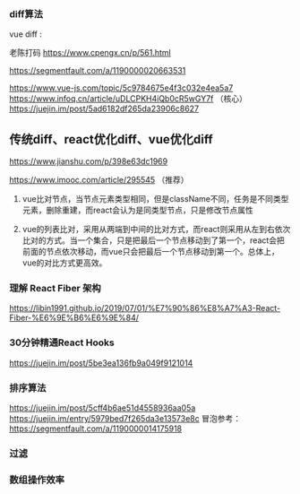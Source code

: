 
### diff算法

vue diff :

老陈打码  https://www.cpengx.cn/p/561.html

https://segmentfault.com/a/1190000020663531

https://www.vue-js.com/topic/5c9784675e4f3c032e4ea5a7
https://www.infoq.cn/article/uDLCPKH4iQb0cR5wGY7f   （核心）
https://juejin.im/post/5ad6182df265da23906c8627


## 传统diff、react优化diff、vue优化diff
https://www.jianshu.com/p/398e63dc1969

https://www.imooc.com/article/295545  （推荐）
1. vue比对节点，当节点元素类型相同，但是className不同，任务是不同类型元素，删除重建，而react会认为是同类型节点，只是修改节点属性

2. vue的列表比对，采用从两端到中间的比对方式，而react则采用从左到右依次比对的方式。当一个集合，只是把最后一个节点移动到了第一个，react会把前面的节点依次移动，而vue只会把最后一个节点移动到第一个。总体上，vue的对比方式更高效。

### 理解 React Fiber 架构

https://libin1991.github.io/2019/07/01/%E7%90%86%E8%A7%A3-React-Fiber-%E6%9E%B6%E6%9E%84/

### 30分钟精通React Hooks
https://juejin.im/post/5be3ea136fb9a049f9121014


### 排序算法
https://juejin.im/post/5cff4b6ae51d4558936aa05a
https://juejin.im/entry/5979bed7f265da3e13573e8c
冒泡参考： https://segmentfault.com/a/1190000014175918

### 过滤


### 数组操作效率